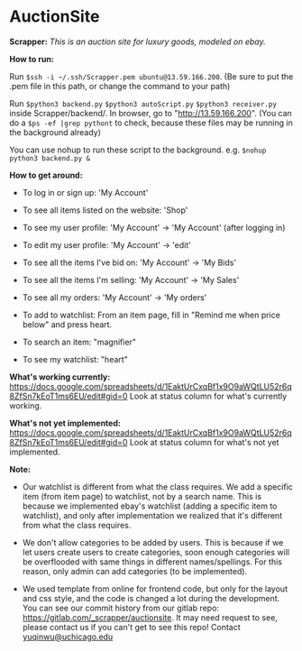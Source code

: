 # AuctionSite


**Scrapper:** 
*This is an auction site for luxury goods, modeled on ebay.*





**How to run:**

Run `$ssh -i ~/.ssh/Scrapper.pem ubuntu@13.59.166.200`. (Be sure to put the .pem file in this path, or change the command to your path)

Run `$python3 backend.py`  `$python3 autoScript.py` `$python3 receiver.py` inside Scrapper/backend/. In browser, go to "http://13.59.166.200". (You can do a `$ps -ef |grep pythont` to check, because these files may be running in the background already)

You can use nohup to run these script to the background. e.g. `$nohup python3 backend.py &`


**How to get around:**

*  To log in or sign up: 'My Account'

*  To see all items listed on the website: 'Shop'

*  To see my user profile: 'My Account' -> 'My Account' (after logging in)

*  To edit my user profile: 'My Account' -> 'edit'

*  To see all the items I've bid on: 'My Account' -> 'My Bids'

*  To see all the items I'm selling: 'My Account' -> 'My Sales'

*  To see all my orders: 'My Account' -> 'My orders'

*  To add to watchlist: From an item page, fill in "Remind me when price below" and press heart.

*  To search an item: "magnifier"

*  To see my watchlist: "heart"



**What's working currently:**
https://docs.google.com/spreadsheets/d/1EaktUrCxqBf1x9O9aWQtLU52r6q8ZfSn7kEoT1ms6EU/edit#gid=0
Look at status column for what's currently working.



**What's not yet implemented:**
https://docs.google.com/spreadsheets/d/1EaktUrCxqBf1x9O9aWQtLU52r6q8ZfSn7kEoT1ms6EU/edit#gid=0
Look at status column for what's not yet implemented.



**Note:**

*  Our watchlist is different from what the class requires. We add a specific item (from item page) to watchlist, not by a search name. This is because we implemented ebay's watchlist (adding a specific item to watchlist), and only after implementation we realized that it's different from what the class requires.

*  We don't allow categories to be added by users. This is because if we let users create users to create categories, soon enough categories will be overflooded with same things in different names/spellings. For this reason, only admin can add categories (to be implemented).

*  We used template from online for frontend code, but only for the layout and css style, and the code is changed a lot during the development. You can see our commit history from our gitlab repo: https://gitlab.com/_scrapper/auctionsite. It may need request to see, please contact us if you can't get to see this repo! Contact yuqinwu@uchicago.edu

